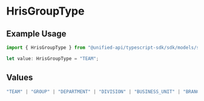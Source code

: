 # HrisGroupType

## Example Usage

```typescript
import { HrisGroupType } from "@unified-api/typescript-sdk/sdk/models/shared";

let value: HrisGroupType = "TEAM";
```

## Values

```typescript
"TEAM" | "GROUP" | "DEPARTMENT" | "DIVISION" | "BUSINESS_UNIT" | "BRANCH" | "SUB_DEPARTMENT"
```